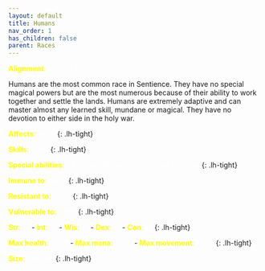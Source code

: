 ```yaml
---
layout: default
title: Humans
nav_order: 1
has_children: false
parent: Races
---
```


<span style="color: yellow">**Alignment**:</span> <span style="color: white">Neutral</span>

 
Humans are the most common race in Sentience. They have no special magical powers but are the most numerous because of their ability to work together and settle the lands. Humans are extremely adaptive and can master almost any learned skill, mundane or magical. They have no devotion to either side in the holy war.


<span style="color: yellow">**Affects**:</span> <span style="color: white">None</span>
{: .lh-tight}

<span style="color: yellow">**Skills**:</span> <span style="color: white">None</span>
{: .lh-tight}

<span style="color: yellow">**Special abilities**:</span> <span style="color: white">+3 to max attributes from class bonuses</span>
{: .lh-tight}

<span style="color: yellow">**Immune to**:</span> <span style="color: white">None</span>
{: .lh-tight}

<span style="color: yellow">**Resistant to**:</span> <span style="color: white">None</span>
{: .lh-tight}

<span style="color: yellow">**Vulnerable to**:</span> <span style="color: white">None</span>
{: .lh-tight}

<span style="color: yellow">**Str**:</span> <span style="color: white">18</span> - <span style="color: yellow">**Int**:</span> <span style="color: white">18</span> - <span style="color: yellow">**Wis**:</span> <span style="color: white">18</span> - <span style="color: yellow">**Dex**:</span> <span style="color: white">18</span> - <span style="color: yellow">**Con**:</span> <span style="color: white">18</span>
{: .lh-tight}

<span style="color: yellow">**Max health**:</span> <span style="color: white">3000</span> - <span style="color: yellow">**Max mana**:</span> <span style="color: white">3000</span> - <span style="color: yellow">**Max movement**:</span> <span style="color: white">3000</span>
{: .lh-tight}

<span style="color: yellow">**Size**:</span> <span style="color: white">medium</span>
{: .lh-tight}